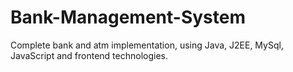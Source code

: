# Bank-Management-System
Complete bank and atm implementation, using Java, J2EE, MySql, JavaScript and frontend technologies.
